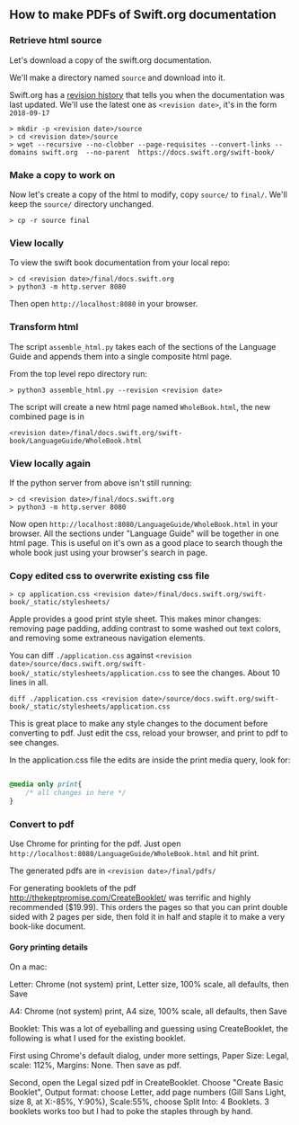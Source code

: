 ## How to make PDFs of Swift.org documentation

### Retrieve html source

Let's download a copy of the swift.org documentation. 

We'll make a directory named `source` and download into it.

Swift.org has a [revision history](https://docs.swift.org/swift-book/RevisionHistory/RevisionHistory.html) that tells you when the documentation was last updated. We'll use the latest one as `<revision date>`, it's in the form `2018-09-17`

```
> mkdir -p <revision date>/source
> cd <revision date>/source
> wget --recursive --no-clobber --page-requisites --convert-links --domains swift.org  --no-parent  https://docs.swift.org/swift-book/
```

### Make a copy to work on

Now let's create a copy of the html to modify, copy `source/` to `final/`. We'll keep the `source/` directory unchanged.

```
> cp -r source final
```
### View locally

To view the swift book documentation from your local repo:

```
> cd <revision date>/final/docs.swift.org
> python3 -m http.server 8080
```
Then open  `http://localhost:8080` in your browser. 

### Transform html

The script `assemble_html.py` takes each of the sections of the Language Guide and appends them into a single composite html page.

From the top level repo directory run:


```
> python3 assemble_html.py --revision <revision date>
```

The script will create a new html page named `WholeBook.html`, the new combined page is in 

`<revision date>/final/docs.swift.org/swift-book/LanguageGuide/WholeBook.html`

### View locally again 

If the python server from above isn't still running:

```
> cd <revision date>/final/docs.swift.org
> python3 -m http.server 8080
```

Now open `http://localhost:8080/LanguageGuide/WholeBook.html` in your browser. All the sections under "Language Guide" will be together in one html page. This is useful on it's own as a good place to search though the whole book just using your browser's search in page.

### Copy edited css to overwrite existing css file

```
> cp application.css <revision date>/final/docs.swift.org/swift-book/_static/stylesheets/
```

Apple provides a good print style sheet. This makes minor changes: removing page padding, adding contrast to some washed out text colors, and removing some extraneous navigation elements.

You can diff `./application.css` against `<revision date>/source/docs.swift.org/swift-book/_static/stylesheets/application.css` to see the changes. About 10 lines in all.

```
diff ./application.css <revision date>/source/docs.swift.org/swift-book/_static/stylesheets/application.css
```
This is great place to make any style changes to the document before converting to pdf. Just edit the css, reload your browser, and print to pdf to see changes.

In the application.css file the edits are inside the print media query, look for:
```css

@media only print{
    /* all changes in here */
}

```

### Convert to pdf

Use Chrome for printing for the pdf. Just open `http://localhost:8080/LanguageGuide/WholeBook.html` and hit print. 

The generated pdfs are in `<revision date>/final/pdfs/`

For generating booklets of the pdf http://thekeptpromise.com/CreateBooklet/ was terrific and highly recommended ($19.99). This orders the pages so that you can print double sided with 2 pages per side, then fold it in half and staple it to make a very book-like document.

#### Gory printing details

On a mac:

Letter: Chrome (not system) print, Letter size, 100% scale, all defaults, then Save

A4: Chrome (not system) print, A4 size, 100% scale, all defaults, then Save

Booklet: This was a lot of eyeballing and guessing using CreateBooklet, the following is what I used for the existing booklet.

First using Chrome's default dialog, under more settings, Paper Size: Legal, scale: 112%, Margins: None. Then save as pdf.

Second, open the Legal sized pdf in CreateBooklet. Choose "Create Basic Booklet", Output format: choose Letter, add page numbers (Gill Sans Light, size 8, at X:-85%, Y:90%), Scale:55%, choose Split Into: 4 Booklets. 3 booklets works too but I had to poke the staples through by hand.







